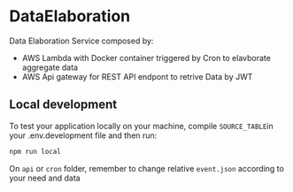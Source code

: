 # DataElaboration

Data Elaboration Service composed by:

- AWS Lambda with Docker container triggered by Cron to elavborate aggregate data
- AWS Api gateway for REST API endpont to retrive Data by JWT

## Local development

To test your application locally on your machine, compile `SOURCE_TABLE`in your .env.development file and then run:

```sh
npm run local
```

On `api` or `cron` folder, remember to change relative `event.json` according to your need and data
